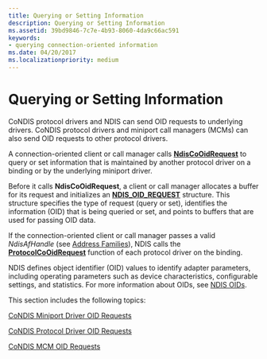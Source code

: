 ```yaml
---
title: Querying or Setting Information
description: Querying or Setting Information
ms.assetid: 39bd9846-7c7e-4b93-8060-4da9c66ac591
keywords:
- querying connection-oriented information
ms.date: 04/20/2017
ms.localizationpriority: medium
---
```


# Querying or Setting Information





CoNDIS protocol drivers and NDIS can send OID requests to underlying drivers. CoNDIS protocol drivers and miniport call managers (MCMs) can also send OID requests to other protocol drivers.

A connection-oriented client or call manager calls [**NdisCoOidRequest**](https://msdn.microsoft.com/library/windows/hardware/ff561711) to query or set information that is maintained by another protocol driver on a binding or by the underlying miniport driver.

Before it calls **NdisCoOidRequest**, a client or call manager allocates a buffer for its request and initializes an [**NDIS\_OID\_REQUEST**](https://msdn.microsoft.com/library/windows/hardware/ff566710) structure. This structure specifies the type of request (query or set), identifies the information (OID) that is being queried or set, and points to buffers that are used for passing OID data.

If the connection-oriented client or call manager passes a valid *NdisAfHandle* (see [Address Families](address-families.md)), NDIS calls the [**ProtocolCoOidRequest**](https://msdn.microsoft.com/library/windows/hardware/ff570254) function of each protocol driver on the binding.

NDIS defines object identifier (OID) values to identify adapter parameters, including operating parameters such as device characteristics, configurable settings, and statistics. For more information about OIDs, see [NDIS OIDs](https://msdn.microsoft.com/library/windows/hardware/ff566707).

This section includes the following topics:

[CoNDIS Miniport Driver OID Requests](condis-miniport-driver-oid-requests.md)

[CoNDIS Protocol Driver OID Requests](condis-protocol-driver-oid-requests.md)

[CoNDIS MCM OID Requests](condis-mcm-oid-requests.md)

 

 





